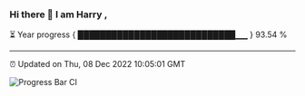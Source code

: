 ### Hi there 👋 I am Harry , 

⏳ Year progress { ████████████████████████████▁▁ } 93.54 %

---

⏰ Updated on Thu, 08 Dec 2022 10:05:01 GMT

![Progress Bar CI](https://github.com/duykhang68/duykhang68/workflows/Progress%20Bar%20CI/badge.svg)
